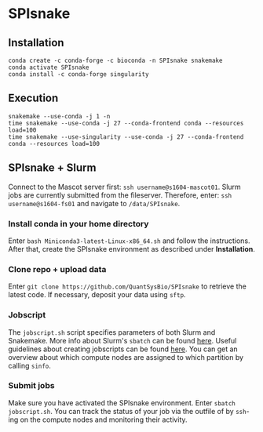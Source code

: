 # SPIsnake


## Installation
```
conda create -c conda-forge -c bioconda -n SPIsnake snakemake
conda activate SPIsnake
conda install -c conda-forge singularity 
```

## Execution
```
snakemake --use-conda -j 1 -n
time snakemake --use-conda -j 27 --conda-frontend conda --resources load=100
time snakemake --use-singularity --use-conda -j 27 --conda-frontend conda --resources load=100
```

## SPIsnake + Slurm
Connect to the Mascot server first: `ssh username@s1604-mascot01`.
Slurm jobs are currently submitted from the fileserver. Therefore, enter: `ssh username@s1604-fs01` and navigate to `/data/SPIsnake`.

### Install conda in your home directory
Enter `bash Miniconda3-latest-Linux-x86_64.sh` and follow the instructions.
After that, create the SPIsnake environment as described under **Installation**.

### Clone repo + upload data
Enter `git clone https://github.com/QuantSysBio/SPIsnake` to retrieve the latest code.
If necessary, deposit your data using `sftp`.

### Jobscript
The `jobscript.sh` script specifies parameters of both Slurm and Snakemake.
More info about Slurm's `sbatch` can be found [here](https://slurm.schedmd.com/sbatch.html). Useful guidelines about creating jobscripts can be found [here](https://docs.gwdg.de/doku.php?id=en:services:application_services:high_performance_computing:courses:scc-introductory-course).
You can get an overview about which compute nodes are assigned to which partition by calling `sinfo`.

### Submit jobs
Make sure you have activated the SPIsnake environment.
Enter `sbatch jobscript.sh`. You can track the status of your job via the outfile of by `ssh`-ing on the compute nodes and monitoring their activity.
